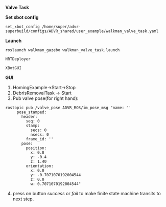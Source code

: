 **Valve Task**

**Set xbot config**
```
set_xbot_config /home/super/advr-superbuild/configs/ADVR_shared/user_example/walkman_valve_task.yaml

```


**Launch**
```
roslaunch walkman_gazebo walkman_valve_task.launch
```

```
NRTDeployer
```

```
XBotGUI
```


**GUI**
1) HomingExample->Start->Stop
2) DebrisRemovalTask -> Start
3) Pub valve pose(for right hand):
```
rostopic pub /valve_pose ADVR_ROS/im_pose_msg "name: ''
     pose_stamped:
       header:
         seq: 0
         stamp:
           secs: 0
           nsecs: 0
         frame_id: ''
       pose:
         position:
           x: 0.8
           y: -0.4
           z: 1.40
         orientation:
           x: 0.0
           y: -0.7071070192004544
           z: 0.0
           w: 0.7071070192004544"
```
   
           
4) press on button _success_ or _fail_ to make finite state machine transits to next step.